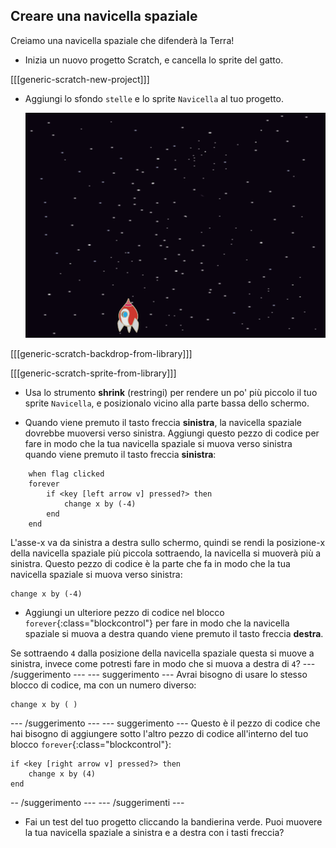 ## Creare una navicella spaziale

Creiamo una navicella spaziale che difenderà la Terra!

+ Inizia un nuovo progetto Scratch, e cancella lo sprite del gatto.

[[[generic-scratch-new-project]]]

+ Aggiungi lo sfondo `stelle` e lo sprite `Navicella` al tuo progetto.
    
    ![copiaschermo](images/invaders-sprites.png)

[[[generic-scratch-backdrop-from-library]]]

[[[generic-scratch-sprite-from-library]]]

+ Usa lo strumento **shrink** (restringi) per rendere un po' più piccolo il tuo sprite `Navicella`, e posizionalo vicino alla parte bassa dello schermo.

+ Quando viene premuto il tasto freccia **sinistra**, la navicella spaziale dovrebbe muoversi verso sinistra. Aggiungi questo pezzo di codice per fare in modo che la tua navicella spaziale si muova verso sinistra quando viene premuto il tasto freccia **sinistra**:

```blocks
    when flag clicked
    forever
        if <key [left arrow v] pressed?> then
            change x by (-4)
        end
    end
```

L'asse-x va da sinistra a destra sullo schermo, quindi se rendi la posizione-x della navicella spaziale più piccola sottraendo, la navicella si muoverà più a sinistra. Questo pezzo di codice è la parte che fa in modo che la tua navicella spaziale si muova verso sinistra:

```blocks
change x by (-4)
```

+ Aggiungi un ulteriore pezzo di codice nel blocco `forever`{:class="blockcontrol"} per fare in modo che la navicella spaziale si muova a destra quando viene premuto il tasto freccia **destra**.

Se sottraendo `4` dalla posizione della navicella spaziale questa si muove a sinistra, invece come potresti fare in modo che si muova a destra di `4`? \--- /suggerimento \--- \--- suggerimento \--- Avrai bisogno di usare lo stesso blocco di codice, ma con un numero diverso:

```blocks
change x by ( )
```

\--- /suggerimento \--- \--- suggerimento \--- Questo è il pezzo di codice che hai bisogno di aggiungere sotto l'altro pezzo di codice all'interno del tuo blocco `forever`{:class="blockcontrol"}:

```blocks
if <key [right arrow v] pressed?> then
    change x by (4)
end
```

-- /suggerimento \--- \--- /suggerimenti \---

+ Fai un test del tuo progetto cliccando la bandierina verde. Puoi muovere la tua navicella spaziale a sinistra e a destra con i tasti freccia?